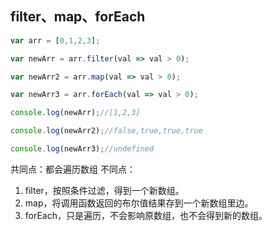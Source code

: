 ## filter、map、forEach
```js
var arr = [0,1,2,3];

var newArr = arr.filter(val => val > 0);

var newArr2 = arr.map(val => val > 0);

var newArr3 = arr.forEach(val => val > 0);

console.log(newArr);//[1,2,3]

console.log(newArr2);//false,true,true,true

console.log(newArr3);//undefined

```
共同点：都会遍历数组
不同点：
1. filter，按照条件过滤，得到一个新数组。
2. map，将调用函数返回的布尔值结果存到一个新数组里边。
3. forEach，只是遍历，不会影响原数组，也不会得到新的数组。